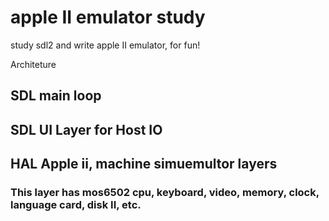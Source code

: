 # apple II emulator study
 study sdl2 and write apple II emulator, for fun!

 Architeture

 ## SDL main loop
 ## SDL UI Layer for Host IO
 ## HAL Apple ii, machine simuemultor layers
 ### This layer has mos6502 cpu, keyboard, video, memory, clock, language card, disk II, etc.


